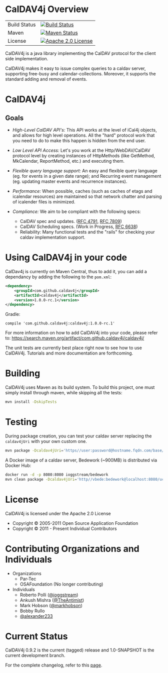  # CalDAV4j Overview

|              |                                                                                                                                                                             |
|--------------|-----------------------------------------------------------------------------------------------------------------------------------------------------------------------------|
| Build Status | [![Build Status](https://travis-ci.org/caldav4j/caldav4j.svg?branch=master)](https://travis-ci.org/caldav4j/caldav4j)                                                       |
| Maven        | [![Maven Status](https://maven-badges.herokuapp.com/maven-central/com.github.caldav4j/caldav4j/badge.svg)](https://search.maven.org/artifact/com.github.caldav4j/caldav4j/) |
| License      | [![Apache 2.0 License](https://img.shields.io/hexpm/l/plug.svg)](https://www.apache.org/licenses/LICENSE-2.0)                                                               |





CalDAV4j is a java library implementing the CalDAV protocol for the client side implementation.

CalDAV4j makes it easy to issue complex queries to a caldav server, supporting free-busy and calendar-collections. Moreover, it supports the standard adding and removal of events.

# CalDAV4j

## Goals

 - _High-Level CalDAV API's:_ This API works at the level of iCal4j objects, and allows for high level operations. All the "hard" protocol work that you need to do to make this happen is hidden from the end user.

 - _Low Level API Access:_ Let's you work at the Http/WebDAV/CalDAV protocol level by creating instances of HttpMethods (like GetMethod, MkCalendar, ReportMethod, etc.) and executing them.

 - _Flexible query language support:_ An easy and flexible query language (eg. for events in a given date range); and Recurring event management (eg. updating master events and recurrence instances).

 - _Performance:_ When possible, caches (such as caches of etags and icalendar resources) are maintained so that network chatter and parsing of icalender files is minimized.

 - _Compliance:_ We aim to be compliant with the following specs:
   * CalDAV spec and updates. ([RFC 4791](https://tools.ietf.org/html/rfc4791), [RFC 7809](https://tools.ietf.org/html/rfc7809))
   * CalDAV Scheduling specs. (Work in Progress, [RFC 6638](https://tools.ietf.org/html/rfc6638))
   * Reliability: Many functional tests and the "rails" for checking your caldav implementation support.

# Using CalDAV4j in your code

CalDav4j is currently on Maven Central, thus to add it, you can add a dependancy by adding the following to the `pom.xml`:

```xml
<dependency>
    <groupId>com.github.caldav4j</groupId>
    <artifactId>caldav4j</artifactId>
    <version>1.0.0-rc.1</version>
</dependency>
```

Gradle:

```
compile 'com.github.caldav4j:caldav4j:1.0.0-rc.1'
```

For more information on how to add CalDAV4j into your code, please refer to: https://search.maven.org/artifact/com.github.caldav4j/caldav4j/

The unit tests are currently best place right now to see how to use CalDAV4j. Tutorials and more documentation are forthcoming.

# Building

CalDAV4j uses Maven as its build system. To build this project, one must simply install through maven, while skipping all the tests:

```sh
mvn install -DskipTests
```

# Testing

During package creation, you can test your caldav server replacing the `caldav4jUri` with your own custom one.

```sh
mvn package -Dcaldav4jUri='https//user:password@hostname.fqdn.com/base/user/collections/'
```

A Docker image of a caldav server, Bedework (~900MB) is distributed via Docker Hub:

```sh
docker run -d -p 8080:8080 ioggstream/bedework
mvn clean package -Dcaldav4jUri='http//vbede:bedework@localhost:8080/ucaldav/user/vbede/'
```

# License

CalDAV4j is licensed under the Apache 2.0 License
 - Copyright © 2005-2011 Open Source Application Foundation
 - Copyright © 2011 - Present Individual Contributors

# Contributing Organizations and Individuals

 * Organizations
   - Par-Tec
   - OSAFoundation (No longer contributing)
 * Individuals
   - Roberto Polli ([@ioggstream](https://github.com/ioggstream))
   - Ankush Mishra ([@TheAntimist](https://github.com/TheAntimist))
   - Mark Hobson ([@markhobson](https://github.com/markhobson))
   - Bobby Rullo
   - [@alexander233](https://github.com/alexander233)

# Current Status

CalDAV4j 0.9.2 is the current (tagged) release and 1.0-SNAPSHOT is the current development branch.

For the complete changelog, refer to this [page](https://github.com/caldav4j/caldav4j/wiki/Changelog).
